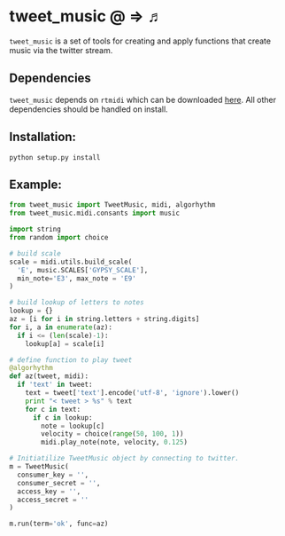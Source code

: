 tweet_music @ => ♬
==================

`tweet_music` is a set of tools for creating and apply functions that create music via the twitter stream.

## Dependencies
`tweet_music` depends on `rtmidi` which can be downloaded [here](http://trac.chrisarndt.de/code/wiki/python-rtmidi). All other dependencies should be handled on install.

## Installation:
```
python setup.py install
```

## Example:
```python
from tweet_music import TweetMusic, midi, algorhythm
from tweet_music.midi.consants import music 

import string
from random import choice

# build scale
scale = midi.utils.build_scale(
  'E', music.SCALES['GYPSY_SCALE'], 
  min_note='E3', max_note = 'E9'
)

# build lookup of letters to notes
lookup = {}
az = [i for i in string.letters + string.digits]
for i, a in enumerate(az):
  if i <= (len(scale)-1):
    lookup[a] = scale[i]

# define function to play tweet
@algorhythm
def az(tweet, midi):
  if 'text' in tweet:
    text = tweet['text'].encode('utf-8', 'ignore').lower()
    print "< tweet > %s" % text
    for c in text:
      if c in lookup:
        note = lookup[c]
        velocity = choice(range(50, 100, 1))
        midi.play_note(note, velocity, 0.125)

# Initiatilize TweetMusic object by connecting to twitter.
m = TweetMusic(
  consumer_key = '',
  consumer_secret = '',
  access_key = '',
  access_secret = ''
)

m.run(term='ok', func=az)
```
